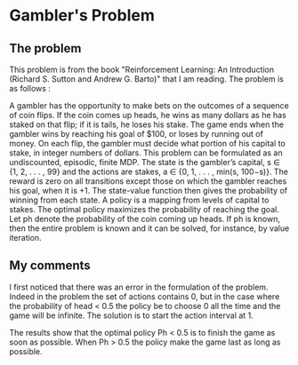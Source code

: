 # Gambler's Problem

## The problem

This problem is from the book "Reinforcement Learning: An Introduction (Richard S. Sutton and Andrew G. Barto)" that I am reading.
The problem is as follows :
  
  A gambler has the opportunity to make bets on the outcomes of a sequence of coin flips. If the coin comes up heads, he wins as many dollars as he has staked on that flip; if it is tails, he loses his stake. The game ends when the gambler wins by reaching his goal of $100, or loses by running out of money. On each flip, the gambler must decide what portion of his capital to stake, in integer numbers of dollars. This problem can be formulated as an undiscounted, episodic, finite MDP. The state is the gambler’s capital, s ∈ {1, 2, . . . , 99} and the actions are stakes, a ∈ {0, 1, . . . , min(s, 100−s)}. The reward is zero on all transitions except those on which the gambler reaches his goal, when it is +1. The state-value function then gives the probability of winning from each state. A policy is a mapping from levels of capital to stakes. The optimal policy maximizes the probability of reaching the goal. Let ph denote the probability of the coin coming up heads. If ph is known, then the entire problem is known and it can be solved, for instance, by value iteration.

## My comments

I first noticed that there was an error in the formulation of the problem. Indeed in the problem the set of actions contains 0, but in the case where the probability of head < 0.5 the policy be to choose 0 all the time and the game will be infinite. The solution is to start the action interval at 1.

The results show that the optimal policy Ph < 0.5 is to finish the game as soon as possible. When Ph > 0.5 the policy make the game last as long as possible.
